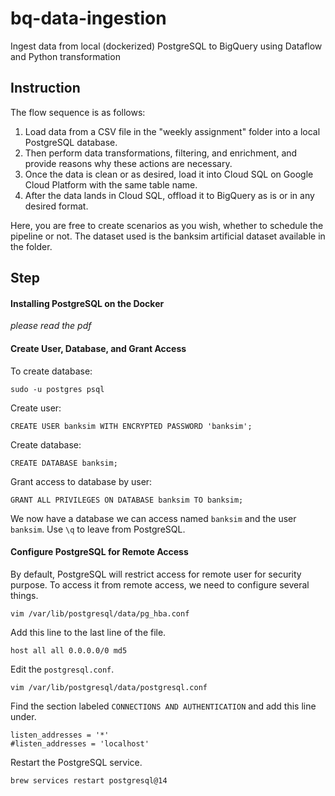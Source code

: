 # bq-data-ingestion
Ingest data from local (dockerized) PostgreSQL to BigQuery using Dataflow and Python transformation

## Instruction
The flow sequence is as follows:

1. Load data from a CSV file in the "weekly assignment" folder into a local PostgreSQL database.
2. Then perform data transformations, filtering, and enrichment, and provide reasons why these actions are necessary.
3. Once the data is clean or as desired, load it into Cloud SQL on Google Cloud Platform with the same table name.
4. After the data lands in Cloud SQL, offload it to BigQuery as is or in any desired format.

Here, you are free to create scenarios as you wish, whether to schedule the pipeline or not. The dataset used is the banksim artificial dataset available in the folder.

## Step
#### Installing PostgreSQL on the Docker
*please read the pdf*

#### Create User, Database, and Grant Access
To create database:
```
sudo -u postgres psql
```

Create user:
```
CREATE USER banksim WITH ENCRYPTED PASSWORD 'banksim';
```

Create database:
```
CREATE DATABASE banksim;
```

Grant access to database by user:
```
GRANT ALL PRIVILEGES ON DATABASE banksim TO banksim;
```

We now have a database we can access named `banksim` and the user `banksim`.
Use `\q` to leave from PostgreSQL.

#### Configure PostgreSQL for Remote Access
By default, PostgreSQL will restrict access for remote user for security purpose. To access it from remote access, we need to configure several things.
```
vim /var/lib/postgresql/data/pg_hba.conf
```

Add this line to the last line of the file.
```
host all all 0.0.0.0/0 md5
```

Edit the `postgresql.conf`.
```
vim /var/lib/postgresql/data/postgresql.conf
```

Find the section labeled `CONNECTIONS AND AUTHENTICATION` and add this line under.
```
listen_addresses = '*'
#listen_addresses = 'localhost'
```

Restart the PostgreSQL service.
```
brew services restart postgresql@14
```